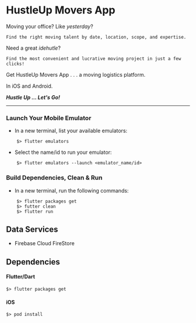 # HustleUp Movers App

Moving your office?  Like _yesterday_? 

    Find the right moving talent by date, location, scope, and expertise.

Need a great _$ide hu$tle_?

    Find the most convenient and lucrative moving project in just a few clicks!

Get HustleUp Movers App . . . a moving logistics platform.  

In iOS and Android.
    
___Hustle Up ... Let's Go!___

---

### Launch Your Mobile Emulator

+ In a new terminal, list your available emulators:
```
    $> flutter emulators
```

+ Select the name/id to run your emulator:
```
    $> flutter emulators --launch <emulator_name/id>
```

### Build Dependencies, Clean & Run

+ In a new terminal, run the following commands:
```
    $> flutter packages get
    $> futter clean
    $> flutter run
```

## Data Services

- Firebase Cloud FireStore

## Dependencies

#### Flutter/Dart
```
$> flutter packages get
```
#### iOS
```
$> pod install
```

